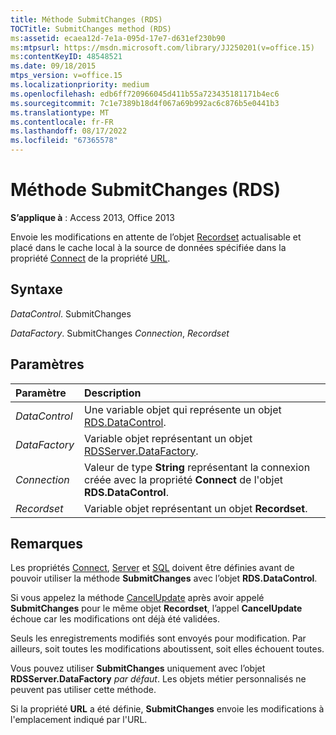 ```yaml
---
title: Méthode SubmitChanges (RDS)
TOCTitle: SubmitChanges method (RDS)
ms:assetid: ecaea12d-7e1a-095d-17e7-d631ef230b90
ms:mtpsurl: https://msdn.microsoft.com/library/JJ250201(v=office.15)
ms:contentKeyID: 48548521
ms.date: 09/18/2015
mtps_version: v=office.15
ms.localizationpriority: medium
ms.openlocfilehash: edb6ff720966045d411b55a723435181171b4ec6
ms.sourcegitcommit: 7c1e7389b18d4f067a69b992ac6c876b5e0441b3
ms.translationtype: MT
ms.contentlocale: fr-FR
ms.lasthandoff: 08/17/2022
ms.locfileid: "67365578"
---
```

# <a name="submitchanges-method-rds"></a>Méthode SubmitChanges (RDS)

**S’applique à** : Access 2013, Office 2013

Envoie les modifications en attente de l’objet [Recordset](recordset-object-ado.md) actualisable et placé dans le cache local à la source de données spécifiée dans la propriété [Connect](connect-property-rds.md) de la propriété [URL](url-property-rds.md).

## <a name="syntax"></a>Syntaxe

*DataControl*. SubmitChanges

*DataFactory*. SubmitChanges *Connection*, *Recordset*

## <a name="parameters"></a>Paramètres

|Paramètre|Description|
|:--------|:----------|
|*DataControl* |Une variable objet qui représente un objet [RDS.DataControl](datacontrol-object-rds.md).|
|*DataFactory* |Variable objet représentant un objet [RDSServer.DataFactory](datafactory-object-rdsserver.md).|
|*Connection* |Valeur de type **String** représentant la connexion créée avec la propriété **Connect** de l'objet **RDS.DataControl**.|
|*Recordset* |Variable objet représentant un objet **Recordset**.|

## <a name="remarks"></a>Remarques

Les propriétés [Connect](connect-property-rds.md), [Server](server-property-rds.md) et [SQL](/office/vba/access/concepts/miscellaneous/sql-property-ado) doivent être définies avant de pouvoir utiliser la méthode **SubmitChanges** avec l’objet **RDS.DataControl**.

Si vous appelez la méthode [CancelUpdate](cancelupdate-method-rds.md) après avoir appelé **SubmitChanges** pour le même objet **Recordset**, l’appel **CancelUpdate** échoue car les modifications ont déjà été validées.

Seuls les enregistrements modifiés sont envoyés pour modification. Par ailleurs, soit toutes les modifications aboutissent, soit elles échouent toutes.

Vous pouvez utiliser **SubmitChanges** uniquement avec l’objet **RDSServer.DataFactory** *par défaut*. Les objets métier personnalisés ne peuvent pas utiliser cette méthode.

Si la propriété **URL** a été définie, **SubmitChanges** envoie les modifications à l'emplacement indiqué par l'URL.

